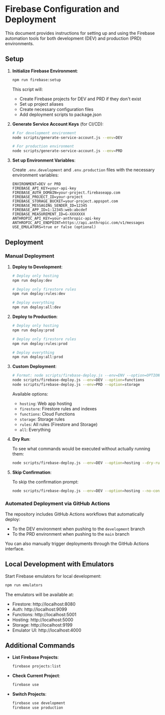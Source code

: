 # Firebase Configuration and Deployment

This document provides instructions for setting up and using the Firebase automation tools for both development (DEV) and production (PRD) environments.

## Setup

1. **Initialize Firebase Environment**:

   ```bash
   npm run firebase:setup
   ```

   This script will:
   - Create Firebase projects for DEV and PRD if they don't exist
   - Set up project aliases
   - Create necessary configuration files
   - Add deployment scripts to package.json

2. **Generate Service Account Keys** (for CI/CD):

   ```bash
   # For development environment
   node scripts/generate-service-account.js --env=DEV
   
   # For production environment
   node scripts/generate-service-account.js --env=PRD
   ```

3. **Set up Environment Variables**:

   Create `.env.development` and `.env.production` files with the necessary environment variables:

   ```
   ENVIRONMENT=DEV or PRD
   FIREBASE_API_KEY=your-api-key
   FIREBASE_AUTH_DOMAIN=your-project.firebaseapp.com
   FIREBASE_PROJECT_ID=your-project
   FIREBASE_STORAGE_BUCKET=your-project.appspot.com
   FIREBASE_MESSAGING_SENDER_ID=12345
   FIREBASE_APP_ID=1:12345:web:abcdef
   FIREBASE_MEASUREMENT_ID=G-XXXXXXX
   ANTHROPIC_API_KEY=your-anthropic-api-key
   ANTHROPIC_API_ENDPOINT=https://api.anthropic.com/v1/messages
   USE_EMULATORS=true or false (optional)
   ```

## Deployment

### Manual Deployment

1. **Deploy to Development**:

   ```bash
   # Deploy only hosting
   npm run deploy:dev
   
   # Deploy only firestore rules
   npm run deploy:rules:dev
   
   # Deploy everything
   npm run deploy:all:dev
   ```

2. **Deploy to Production**:

   ```bash
   # Deploy only hosting
   npm run deploy:prod
   
   # Deploy only firestore rules
   npm run deploy:rules:prod
   
   # Deploy everything
   npm run deploy:all:prod
   ```

3. **Custom Deployment**:

   ```bash
   # Format: node scripts/firebase-deploy.js --env=ENV --option=OPTION
   node scripts/firebase-deploy.js --env=DEV --option=functions
   node scripts/firebase-deploy.js --env=PRD --option=storage
   ```

   Available options:
   - `hosting`: Web app hosting
   - `firestore`: Firestore rules and indexes
   - `functions`: Cloud Functions
   - `storage`: Storage rules
   - `rules`: All rules (Firestore and Storage)
   - `all`: Everything

4. **Dry Run**:

   To see what commands would be executed without actually running them:

   ```bash
   node scripts/firebase-deploy.js --env=DEV --option=hosting --dry-run
   ```

5. **Skip Confirmation**:

   To skip the confirmation prompt:

   ```bash
   node scripts/firebase-deploy.js --env=DEV --option=hosting --no-confirm
   ```

### Automated Deployment via GitHub Actions

The repository includes GitHub Actions workflows that automatically deploy:

- To the DEV environment when pushing to the `development` branch
- To the PRD environment when pushing to the `main` branch

You can also manually trigger deployments through the GitHub Actions interface.

## Local Development with Emulators

Start Firebase emulators for local development:

```bash
npm run emulators
```

The emulators will be available at:
- Firestore: http://localhost:8080
- Auth: http://localhost:9099
- Functions: http://localhost:5001
- Hosting: http://localhost:5000
- Storage: http://localhost:9199
- Emulator UI: http://localhost:4000

## Additional Commands

- **List Firebase Projects**:

  ```bash
  firebase projects:list
  ```

- **Check Current Project**:

  ```bash
  firebase use
  ```

- **Switch Projects**:

  ```bash
  firebase use development
  firebase use production
  ``` 